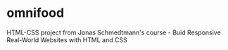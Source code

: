 # omnifood
HTML-CSS project from Jonas Schmedtmann's course - Buid Responsive Real-World Websites with HTML and CSS
